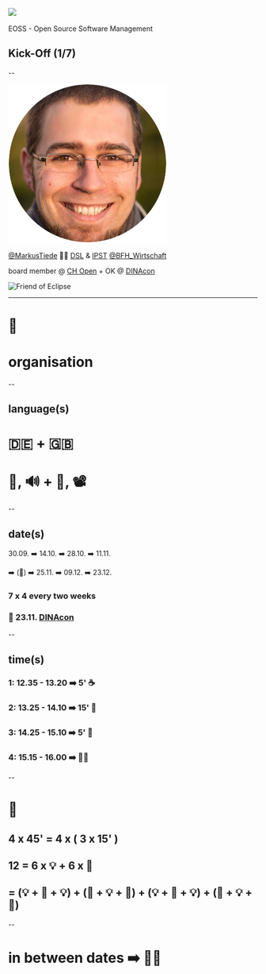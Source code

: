 ![](https://upload.wikimedia.org/wikipedia/commons/a/a2/BFH_Logo_deutsch.png)

EOSS - Open Source Software Management

## Kick-Off (1/7)

--

![me](https://github.com/MarkusTiede/about/raw/main/img/me-circle.png)

[@MarkusTiede](https://twitter.com/MarkusTiede) 👨‍🏫 [DSL](https://www.bfh.ch/de/forschung/forschungsbereiche/digital-sustainability-lab/) & [IPST](https://www.bfh.ch/de/forschung/forschungsbereiche/public-sector-transformation/) [@BFH_Wirtschaft](https://twitter.com/bfh_wirtschaft)

board member @ [CH Open](https://www.ch-open.ch) + OK @ [DINAcon](https://dinacon.ch)

![Friend of Eclipse](https://www.eclipse.org/community/newsletter/imagesmisc/frendsEclipse.png "Friend of Eclipse")

---

# 🧱
# organisation

--

## language(s)

# 🇩🇪 + 🇬🇧
# 🎤, 🔊 + 📝, 📽️

--

## date(s) 

30.09. ➡️ 14.10. ➡️ 28.10. ➡️ 11.11. 

➡️ (🌟) ➡️ 25.11. ➡️ 09.12. ➡️ 23.12. 

### 7 x 4 every two weeks

### 🌟 23.11. [DINAcon](https://dinacon.ch)

--

## time(s)

### 1: 12.35 - 13.20 ➡️ 5' ☕

### 2: 13.25 - 14.10 ➡️ 15' 🌳

### 3: 14.25 - 15.10 ➡️ 5' 🍵

### 4: 15.15 - 16.00 ➡️ 🧑‍🎓
--

# 🍔

## 4 x 45' =  4 x ( 3 x 15' )

## 12 = 6 x 💡 + 6 x 💪

## = (💡 + 💪 + 💡) + (💪 + 💡 + 💪) + (💡 + 💪 + 💡) + (💪 + 💡 + 💪)

--

# in between dates ➡️ 🧑‍🎓